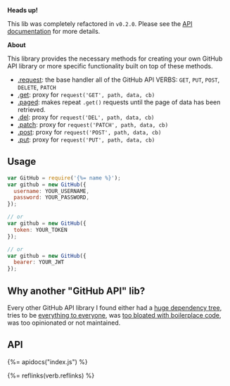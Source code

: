 **Heads up!**

This lib was completely refactored in `v0.2.0`. Please see the [API documentation](#API) for more details.

**About**

This library provides the necessary methods for creating your own GitHub API library or more specific functionality built on top of these methods.

- [.request](#request): the base handler all of the GitHub API VERBS: `GET`, `PUT`, `POST`, `DELETE`, `PATCH`
- [.get](#get): proxy for `request('GET', path, data, cb)`
- [.paged](#paged): makes repeat `.get()` requests until the page of data has been retrieved.
- [.del](#del): proxy for `request('DEL', path, data, cb)`
- [.patch](#patch): proxy for `request('PATCH', path, data, cb)`
- [.post](#post): proxy for `request('POST', path, data, cb)`
- [.put](#put): proxy for `request('PUT', path, data, cb)`

## Usage

```js
var GitHub = require('{%= name %}');
var github = new GitHub({
  username: YOUR_USERNAME,
  password: YOUR_PASSWORD,
});

// or 
var github = new GitHub({
  token: YOUR_TOKEN
});

// or 
var github = new GitHub({
  bearer: YOUR_JWT
});
```

## Why another "GitHub API" lib?

Every other GitHub API library I found either had a [huge dependency tree](https://github.com/sindresorhus/gh-got), tries to be [everything to everyone](https://github.com/michael/github/blob/master/package.json#L45-L56), was [too bloated with boilerplace code](https://github.com/mikedeboer/node-github/tree/master/templates), was too opinionated or not maintained.  

## API
{%= apidocs("index.js") %}



{%= reflinks(verb.reflinks) %}
